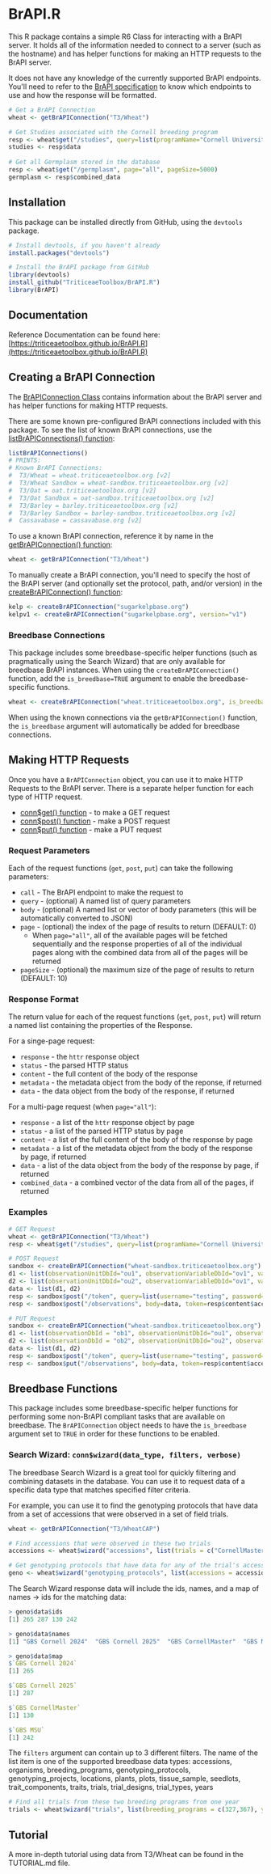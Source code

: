 BrAPI.R
=======

This R package contains a simple R6 Class for interacting with a BrAPI server.  It holds all of the information needed to connect to a server (such as the hostname) and has helper functions for making an HTTP requests to the BrAPI server.

It does not have any knowledge of the currently supported BrAPI endpoints.  You'll need to refer to the [BrAPI specification](https://brapi.org/specification) to know which endpoints to use and how the response will be formatted.

```R
# Get a BrAPI Connection
wheat <- getBrAPIConnection("T3/Wheat")

# Get Studies associated with the Cornell breeding program
resp <- wheat$get("/studies", query=list(programName="Cornell University"), pageSize=1000)
studies <- resp$data
 
# Get all Germplasm stored in the database
resp <- wheat$get("/germplasm", page="all", pageSize=5000)
germplasm <- resp$combined_data
```

## Installation

This package can be installed directly from GitHub, using the `devtools` package.

```R
# Install devtools, if you haven't already
install.packages("devtools")

# Install the BrAPI package from GitHub
library(devtools)
install_github("TriticeaeToolbox/BrAPI.R")
library(BrAPI)
```

## Documentation

Reference Documentation can be found here: [https://triticeaetoolbox.github.io/BrAPI.R](https://triticeaetoolbox.github.io/BrAPI.R)


## Creating a BrAPI Connection

The [BrAPIConnection Class](https://triticeaetoolbox.github.io/BrAPI.R/reference/BrAPIConnection.html) contains information about the BrAPI server and has helper functions for making HTTP requests.

There are some known pre-configured BrAPI connections included with this package.  To see the list of known BrAPI connections, use the [listBrAPIConnections() function](https://triticeaetoolbox.github.io/BrAPI.R/reference/listBrAPIConnections.html):

```R
listBrAPIConnections()
# PRINTS:
# Known BrAPI Connections:
#  T3/Wheat = wheat.triticeaetoolbox.org [v2]
#  T3/Wheat Sandbox = wheat-sandbox.triticeaetoolbox.org [v2]
#  T3/Oat = oat.triticeaetoolbox.org [v2]
#  T3/Oat Sandbox = oat-sandbox.triticeaetoolbox.org [v2]
#  T3/Barley = barley.triticeaetoolbox.org [v2]
#  T3/Barley Sandbox = barley-sandbox.triticeaetoolbox.org [v2]
#  Cassavabase = cassavabase.org [v2]
```

To use a known BrAPI connection, reference it by name in the [getBrAPIConnection() function](https://triticeaetoolbox.github.io/BrAPI.R/reference/getBrAPIConnection.html):
```R
wheat <- getBrAPIConnection("T3/Wheat")
```

To manually create a BrAPI connection, you'll need to specify the host of the BrAPI server (and optionally set the protocol, path, and/or version) in the [createBrAPIConnection() function](https://triticeaetoolbox.github.io/BrAPI.R/reference/createBrAPIConnection.html):

```R
kelp <- createBrAPIConnection("sugarkelpbase.org")
kelpv1 <- createBrAPIConnection("sugarkelpbase.org", version="v1")
```

### Breedbase Connections
This package includes some breedbase-specific helper functions (such as pragmatically using the Search Wizard) that are only available for breedbase BrAPI instances.  When using the `createBrAPIConnection()` function, add the `is_breedbase=TRUE` argument to enable the breedbase-specific functions.

```R
wheat <- createBrAPIConnection("wheat.triticeaetoolbox.org", is_breedbase=TRUE)
```

When using the known connections via the `getBrAPIConnection()` function, the `is_breedbase` argument will automatically be added for breedbase connections.

## Making HTTP Requests

Once you have a `BrAPIConnection` object, you can use it to make HTTP Requests to the BrAPI server.  There is a separate helper function for each type of HTTP request.

- [conn$get() function](https://triticeaetoolbox.github.io/BrAPI.R/reference/BrAPIConnection.html#method-BrAPIConnection-get) - to make a GET request
- [conn$post() function](https://triticeaetoolbox.github.io/BrAPI.R/reference/BrAPIConnection.html#method-BrAPIConnection-post) - make a POST request
- [conn$put() function](https://triticeaetoolbox.github.io/BrAPI.R/reference/BrAPIConnection.html#method-BrAPIConnection-put) - make a PUT request

### Request Parameters

Each of the request functions (`get`, `post`, `put`) can take the following parameters:

- `call` - The BrAPI endpoint to make the request to
- `query` - (optional) A named list of query parameters
- `body` - (optional) A named list or vector of body parameters (this will be automatically converted to JSON)
- `page` - (optional) the index of the page of results to return (DEFAULT: 0)
  - When `page="all"`, all of the available pages will be fetched sequentially and the response properties of all of the individual pages along with the combined data from all of the pages will be returned
- `pageSize` - (optional) the maximum size of the page of results to return (DEFAULT: 10)

### Response Format

The return value for each of the request functions (`get`, `post`, `put`) will return a named list containing the properties of the Response.

For a singe-page request:

- `response` - the `httr` response object
- `status` - the parsed HTTP status
- `content` - the full content of the body of the response
- `metadata` - the metadata object from the body of the reponse, if returned
- `data` - the data object from the body of the response, if returned

For a multi-page request (when `page="all"`):

- `response` - a list of the `httr` response object by page
- `status` - a list of the parsed HTTP status by page
- `content` - a list of the full content of the body of the response by page
- `metadata` - a list of the metadata object from the body of the response by page, if returned
- `data` - a list of the data object from the body of the response by page, if returned
- `combined_data` - a combined vector of the data from all of the pages, if returned

### Examples

```R
# GET Request
wheat <- getBrAPIConnection("T3/Wheat")
resp <- wheat$get("/studies", query=list(programName="Cornell University"))

# POST Request
sandbox <- createBrAPIConnection("wheat-sandbox.triticeaetoolbox.org")
d1 <- list(observationUnitDbId="ou1", observationVariableDbId="ov1", value=50)
d2 <- list(observationUnitDbId="ou2", observationVariableDbId="ov1", value=40)
data <- list(d1, d2)
resp <- sandbox$post("/token", query=list(username="testing", password="testing123"))
resp <- sandbox$post("/observations", body=data, token=resp$content$access_token)

# PUT Request
sandbox <- createBrAPIConnection("wheat-sandbox.triticeaetoolbox.org")
d1 <- list(observationDbId = "ob1", observationUnitDbId="ou1", observationVariableDbId="ov1", value=60)
d2 <- list(observationDbId = "ob2", observationUnitDbId="ou2", observationVariableDbId="ov1", value=70)
data <- list(d1, d2)
resp <- sandbox$post("/token", query=list(username="testing", password="testing123"))
resp <- sandbox$put("/observations", body=data, token=resp$content$access_token)
```

## Breedbase Functions

This package includes some breedbase-specific helper functions for performing some non-BrAPI compliant tasks that are available on breedbase.  The `BrAPIConnection` object needs to have the `is_breedbase` argument set to `TRUE` in order for these functions to be enabled.

### Search Wizard: `conn$wizard(data_type, filters, verbose)`

The breedbase Search Wizard is a great tool for quickly filtering and combining datasets in the database.  You can use it to request data of a specific data type that matches specified filter criteria.

For example, you can use it to find the genotyping protocols that have data from a set of accessions that were observed in a set of field trials.

```R
wheat <- getBrAPIConnection("T3/WheatCAP")

# Find accessions that were observed in these two trials
accessions <- wheat$wizard("accessions", list(trials = c("CornellMaster_2024_Helfer", "CornellMaster_2025_McGowan")), verbose=T)

# Get genotyping protocols that have data for any of the trial's accessions
geno <- wheat$wizard("genotyping_protocols", list(accessions = accessions$data$ids))
```

The Search Wizard response data will include the ids, names, and a map of names -> ids for the matching data:

```R
> geno$data$ids
[1] 265 287 130 242

> geno$data$names
[1] "GBS Cornell 2024"  "GBS Cornell 2025"  "GBS CornellMaster"  "GBS MSU"

> geno$data$map
$`GBS Cornell 2024`
[1] 265

$`GBS Cornell 2025`
[1] 287

$`GBS CornellMaster`
[1] 130

$`GBS MSU`
[1] 242
```

The `filters` argument can contain up to 3 different filters. The name of the list item is one of the supported breedbase data types: accessions, organisms, breeding_programs, genotyping_protocols, genotyping_projects, locations, plants, plots, tissue_sample, seedlots, trait_components, traits, trials, trial_designs, trial_types, years

```R
# Find all trials from these two breeding programs from one year
trials <- wheat$wizard("trials", list(breeding_programs = c(327,367), years = c(2023)))
```

## Tutorial

A more in-depth tutorial using data from T3/Wheat can be found in the TUTORIAL.md file.
